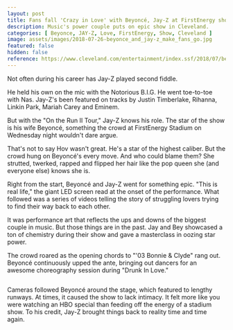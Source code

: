 ```yaml
---
layout: post
title: Fans fall 'Crazy in Love' with Beyoncé, Jay-Z at FirstEnergy show
description: Music's power couple puts on epic show in Cleveland.
categories: [ Beyonce, JAY-Z, Love, FirstEnergy, Show, Cleveland ]
image: assets/images/2018-07-26-beyonce_and_jay-z_make_fans_go.jpg
featured: false
hidden: false
reference: https://www.cleveland.com/entertainment/index.ssf/2018/07/beyonce_and_jay-z_make_fans_go.html
---
```

Not often during his career has Jay-Z played second fiddle.

He held his own on the mic with the Notorious B.I.G. He went toe-to-toe with Nas. Jay-Z's been featured on tracks by Justin Timberlake, Rihanna, Linkin Park, Mariah Carey and Eminem.

But with the "On the Run II Tour," Jay-Z knows his role. The star of the show is his wife Beyoncé, something the crowd at FirstEnergy Stadium on Wednesday night wouldn't dare argue.

That's not to say Hov wasn't great. He's a star of the highest caliber. But the crowd hung on Beyoncé's every move. And who could blame them? She strutted, twerked, rapped and flipped her hair like the pop queen she (and everyone else) knows she is.

Right from the start, Beyoncé and Jay-Z went for something epic. "This is real life," the giant LED screen read at the onset of the performance. What followed was a series of videos telling the story of struggling lovers trying to find their way back to each other.

It was performance art that reflects the ups and downs of the biggest couple in music. But those things are in the past. Jay and Bey showcased a ton of chemistry during their show and gave a masterclass in oozing star power.

The crowd roared as the opening chords to "'03 Bonnie & Clyde" rang out. Beyoncé continuously upped the ante, bringing out dancers for an awesome choreography session during "Drunk In Love."

<img class="image__content" src="https://image.cleveland.com/home/cleve-media/width600/img/ent_impact_home/photo/OTR2_Cleveland_072518_010.JPG" srcset="https://image.cleveland.com/home/cleve-media/width328/img/ent_impact_home/photo/OTR2_Cleveland_072518_010.JPG 328w,https://image.cleveland.com/home/cleve-media/width480/img/ent_impact_home/photo/OTR2_Cleveland_072518_010.JPG 480w,https://image.cleveland.com/home/cleve-media/width600/img/ent_impact_home/photo/OTR2_Cleveland_072518_010.JPG 600w,https://image.cleveland.com/home/cleve-media/width960/img/ent_impact_home/photo/OTR2_Cleveland_072518_010.JPG 960w" alt="" sizes="(min-width: 980px) 600px,(min-width: 600px) 91vw,100vw">

Cameras followed Beyoncé around the stage, which featured to lengthy runways. At times, it caused the show to lack intimacy. It felt more like you were watching an HBO special than feeding off the energy of a stadium show. To his credit, Jay-Z brought things back to reality time and time again.
